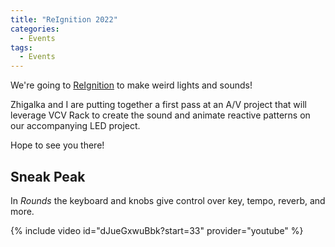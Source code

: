 ```yaml
---
title: "ReIgnition 2022"
categories:
  - Events
tags:
  - Events
---
```


We're going to [ReIgnition](https://www.facebook.com/events/3184197958490943/) to make weird lights and sounds!

Zhigalka and I are putting together a first pass at an A/V project that will leverage VCV Rack to create the sound and animate reactive patterns on our accompanying LED project.

Hope to see you there!

Sneak Peak
----------

In *Rounds* the keyboard and knobs give control over key, tempo, reverb, and more.

{% include video id="dJueGxwuBbk?start=33" provider="youtube" %}
